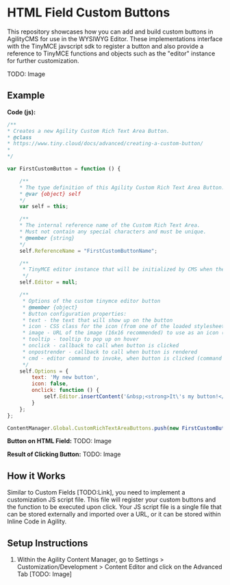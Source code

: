 # HTML Field Custom Buttons
This repository showcases how you can add and build custom buttons in AgilityCMS for use in the WYSIWYG Editor. These implementations interface with the TinyMCE javscript sdk to register a button and also provide a reference to TinyMCE functions and objects such as the "editor" instance for further customization.

TODO: Image

## Example
**Code (js):**
```javascript
/**
* Creates a new Agility Custom Rich Text Area Button.
* @class
* https://www.tiny.cloud/docs/advanced/creating-a-custom-button/
* 
*/

var FirstCustomButton = function () {

    /**
    * The type definition of this Agility Custom Rich Text Area Button.
    * @var {object} self
    */
    var self = this;

    /**
    * The internal reference name of the Custom Rich Text Area.
    * Must not contain any special characters and must be unique.
    * @member {string}
    */
    self.ReferenceName = "FirstCustomButtonName";

    /**
     * TinyMCE editor instance that will be initialized by CMS when the editor is rendered.
     */
    self.Editor = null;

    /**
     * Options of the custom tinymce editor button
     * @member {object}
     * Button configuration properties:
     * text - the text that will show up on the button
     * icon - CSS class for the icon (from one of the loaded stylesheets)
     * image - URL of the image (16x16 recommended) to use as an icon (overrides icon option if defined)
     * tooltip - tooltip to pop up on hover
     * onclick - callback to call when button is clicked
     * onpostrender - callback to call when button is rendered
     * cmd - editor command to invoke, when button is clicked (command should be registered prior to this, either by editor or by you)
     */
    self.Options = {
        text: 'My new button',
        icon: false,
        onclick: function () {
            self.Editor.insertContent('&nbsp;<strong>It\'s my button!</strong>&nbsp;');
        }
    };
};

ContentManager.Global.CustomRichTextAreaButtons.push(new FirstCustomButton());
```

**Button on HTML Field:**
TODO: Image

**Result of Clicking Button:**
TODO: Image

## How it Works
Similar to Custom Fields [TODO:Link], you need to implement a customization JS script file. This file will register your custom buttons and the function to be executed upon click. Your JS script file is a single file that can be stored externally and imported over a URL, or it can be stored within Inline Code in Agility.

## Setup Instructions
1. Within the Agility Content Manager, go to Settings > Customization/Development > Content Editor and click on the Advanced Tab
[TODO: Image]


